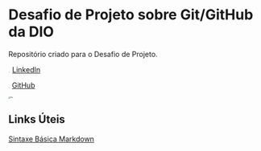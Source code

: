#  Desafio de Projeto sobre Git/GitHub da DIO

Repositório criado para o Desafio de Projeto.

[<img src="https://cdn-icons-png.flaticon.com/512/3536/3536505.png" alt="Linkedin" style="zoom:5%;" />](https://www.linkedin.com/in/isaac-correia-dos-santos-39971b219/) [LinkedIn](https://www.linkedin.com/in/isaac-correia-dos-santos-39971b219/) 

[<img src="https://cdn-icons-png.flaticon.com/512/3291/3291695.png" alt="GitHub" style="zoom:5%;" />](https://github.com/IsaacCSantos) [GitHub](https://github.com/IsaacCSantos)



<img src="https://hermes.digitalinnovation.one/assets/diome/logo.png" alt="Dio" style="zoom: 25%;" />

## Links Úteis

[Sintaxe Básica Markdown](https://markdownguide.org/basic-syntax/)









